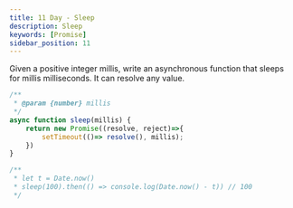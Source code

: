 ```yaml
---
title: 11 Day - Sleep
description: Sleep
keywords: [Promise]
sidebar_position: 11
---
```

Given a positive integer millis, write an asynchronous function that sleeps for millis milliseconds. It can resolve any value.


```js
/**
 * @param {number} millis
 */
async function sleep(millis) {
    return new Promise((resolve, reject)=>{    
        setTimeout(()=> resolve(), millis);
    })
}

/** 
 * let t = Date.now()
 * sleep(100).then(() => console.log(Date.now() - t)) // 100
 */
```